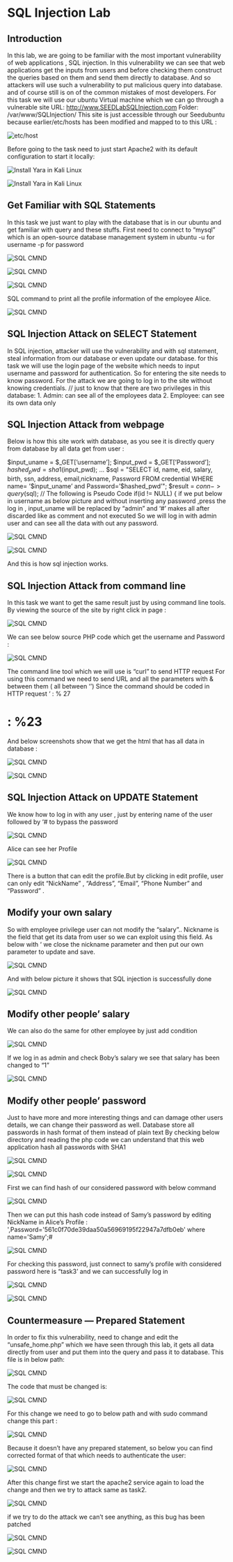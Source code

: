 
# SQL Injection Lab

## Introduction

In this lab, we are going to be familiar with the most important vulnerability of web applications , SQL injection. In this vulnerability we can see that web applications get the inputs from users and before checking them construct the queries based on them and send them directly to database. And so attackers will use such a vulnerability to put malicious query into database. and of course still is on of the common mistakes of most developers.
For this task we will use our ubuntu Virtual machine which we can go through a vulnerable site 
URL: http://www.SEEDLabSQLInjection.com
Folder: /var/www/SQLInjection/
This site is just accessible through our Seedubuntu because earlier/etc/hosts has been modified and mapped to to this URL :

![etc/host](https://i.imgur.com/7nTxVgv.png)

Before going to the task need to just start Apache2 with its default configuration to start it locally:

![Install Yara in Kali Linux](https://i.imgur.com/xmkKW1e.png)

![Install Yara in Kali Linux](https://i.imgur.com/avOSjST.png)


## Get Familiar with SQL Statements

In this task we just want to play with the database that is in our ubuntu and get familiar with query and these stuffs. 
First need to connect to “mysql” which is an open-source database management system in ubuntu 
-u for username 
-p for password

![SQL CMND](https://i.imgur.com/fYW2uFJ.png)

![SQL CMND](https://i.imgur.com/7df3CwB.png)

![SQL CMND](https://i.imgur.com/qjHcs26.png)

SQL command to print all the profile information of the employee Alice.

![SQL CMND](https://i.imgur.com/1IDeSKn.png)

## SQL Injection Attack on SELECT Statement

In SQL injection, attacker will use the vulnerability and with sql statement, steal information from our database or even update our database. for this task we will use the login page of the website which needs to input username and password for authentication. So for entering the site needs to know password. For the attack we are going to log in to the site without knowing credentials.
// just to know that there are two privileges in this database: 1. Admin: can see all of the employees data 2. Employee: can see its own data only

## SQL Injection Attack from webpage

Below is how this site work with database, as you see it is directly query from database by all data get from user :

$input_uname = $_GET[’username’];
$input_pwd = $_GET[’Password’];
$hashed_pwd = sha1($input_pwd);
...
$sql = "SELECT id, name, eid, salary, birth, ssn, address, email,nickname, Password 
FROM credential WHERE name= ’$input_uname’ and Password=’$hashed_pwd’";
$result = $conn -> query($sql);
// The following is Pseudo Code
if(id != NULL) {
if we put below in username as below picture and without inserting any password ,press the log in , input_uname will be replaced by “admin” and ‘#’ makes all after discarded like as comment and not executed So we will log in with admin user and can see all the data with out any password. 

![SQL CMND](https://i.imgur.com/Z0bhWVA.png)

![SQL CMND](https://i.imgur.com/5gCaNyU.png)

And this is how sql injection works.

## SQL Injection Attack from command line

In this task we want to get the same result just by using command line tools.
By viewing the source of the site by right click in page :

![SQL CMND](https://i.imgur.com/JBqjSrd.png)

We can see below source PHP code which get the username and Password :

![SQL CMND](https://i.imgur.com/Pi12sFg.png)

The command line tool which we will use is “curl” to send HTTP request 
For using this command we need to send URL and all the parameters with & between them ( all between ‘’)
Since the command should be coded in HTTP request 
‘ : % 27  
# : %23
And below screenshots show that we get the html that has all data in database :

![SQL CMND](https://i.imgur.com/ENrtlgx.png)

![SQL CMND](https://i.imgur.com/fkGb9eF.png)

## SQL Injection Attack on UPDATE Statement

We know how to log in with any user , just by entering name of the user followed by ‘# to bypass the password 

![SQL CMND](https://i.imgur.com/SeZO2b2.png)

Alice can see her Profile

![SQL CMND](https://i.imgur.com/UwxRUtr.png)

There is a button that can edit the profile.But by clicking in edit profile, user can only edit “NickName” , “Address”, “Email”, “Phone Number” and “Password” . 

## Modify your own salary

So with employee privilege user can not modify the “salary”.. 
Nickname is the field that get its data from user so we can exploit using this field. As below with ‘ we close the nickname parameter and then put our own parameter to update and save. 


![SQL CMND](https://i.imgur.com/eM3ZRXL.png)

And with below picture it shows that SQL injection is successfully done

![SQL CMND](https://i.imgur.com/VxcHqJP.png)


## Modify other people’ salary

We can also do the same for other employee by just add condition 

![SQL CMND](https://i.imgur.com/xU0QjhU.png)

If we log in as admin and check Boby’s salary we see that salary has been changed to “1”


![SQL CMND](https://i.imgur.com/PSJc1Y6.png)


## Modify other people’ password

Just to have more and more interesting things and can damage other users details, we can change their password as well. Database store all passwords in hash format of them instead of plain text 
By checking below directory and reading the php code we can understand that this web application hash all passwords with SHA1 


![SQL CMND](https://i.imgur.com/LAoRJrk.png)

![SQL CMND](https://i.imgur.com/0mqqvZF.png)


First we can find hash of our considered password with below command 

![SQL CMND](https://i.imgur.com/974YKJu.png)


Then we can put this hash code instead of Samy’s password by editing NickName in Alice’s Profile :
',Password='561c0f70de39daa50a56969195f22947a7dfb0eb' where name='Samy';#

![SQL CMND](https://i.imgur.com/PnDiTmj.png)

For checking this password, just connect to samy’s profile with considered password here is “task3’ and we can successfully log in 

![SQL CMND](https://i.imgur.com/R2y2Qxk.png)

![SQL CMND](https://i.imgur.com/BBs0San.png)


## Countermeasure — Prepared Statement

In order to fix this vulnerability, need to change and edit the “unsafe_home.php” which we have seen through this lab, it gets all data directly from user and put them into the query and pass it to database.
This file is in below path:


![SQL CMND](https://i.imgur.com/XCGFFxS.png)

The code that must be changed is:

![SQL CMND](https://i.imgur.com/LYzUSJU.png)

For this change we need to go to below path and with sudo command change this part :

![SQL CMND](https://i.imgur.com/3xWkgo5.png)


Because it doesn’t have any prepared statement, so below you can find corrected format of that which needs to authenticate the user:


![SQL CMND](https://i.imgur.com/ChCZ7dY.png)


After this change first we start the apache2 service again to load the change and then we try to attack same as task2.


![SQL CMND](https://i.imgur.com/QmTbgUZ.png)

 if we try to do the attack we can’t see anything, as this bug has been patched 
 

![SQL CMND](https://i.imgur.com/Yu5VNoK.png)

![SQL CMND](https://i.imgur.com/ZvCA1XA.png)



